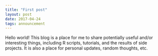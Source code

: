```yaml
---
title: "First post"
layout: post
date: 2017-04-24
tags: announcement
---
```


Hello world! This blog is a place for me to share potentially useful and/or interesting things, including R scripts, tutorials, and the results of side projects. It is also a place for personal updates, random thoughts, etc. 



